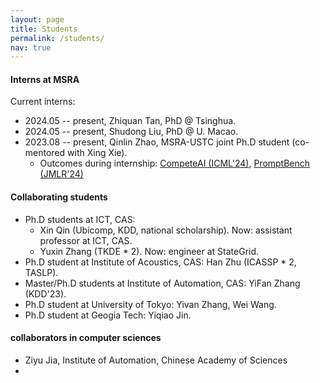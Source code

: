 ```yaml
---
layout: page
title: Students
permalink: /students/
nav: true
---
```


#### Interns at MSRA

Current interns:

- 2024.05 -- present, Zhiquan Tan, PhD @ Tsinghua.
- 2024.05 -- present, Shudong Liu, PhD @ U. Macao.
- 2023.08 -- present, Qinlin Zhao, MSRA-USTC joint Ph.D student (co-mentored with Xing Xie).
  - Outcomes during internship: [CompeteAI (ICML'24)](https://arxiv.org/abs/2310.17512), [PromptBench (JMLR'24)](https://arxiv.org/abs/2312.07910)

#### Collaborating students

- Ph.D students at ICT, CAS: 
  - Xin Qin (Ubicomp, KDD, national scholarship). Now: assistant professor at ICT, CAS.
  - Yuxin Zhang (TKDE * 2). Now: engineer at StateGrid.
- Ph.D student at Institute of Acoustics, CAS: Han Zhu (ICASSP * 2, TASLP).
- Master/Ph.D students at Institute of Automation, CAS: YiFan Zhang (KDD'23).
- Ph.D student at University of Tokyo: Yivan Zhang, Wei Wang.
- Ph.D student at Geogia Tech: Yiqiao Jin.

#### collaborators in computer sciences

- Ziyu Jia, Institute of Automation, Chinese Academy of Sciences
- 
